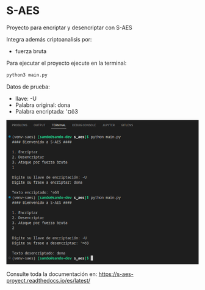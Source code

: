 # S-AES

Proyecto para encriptar y desencriptar con S-AES

Integra además criptoanalisis por:
* fuerza bruta

Para ejecutar el proyecto ejecute en la terminal:
```sh
python3 main.py
```

Datos de prueba:
* llave: -U
* Palabra original: dona
* Palabra encriptada: '¤õ3

![total_execution](docs/images/total_execution.png)


Consulte toda la documentación en: https://s-aes-proyect.readthedocs.io/es/latest/
